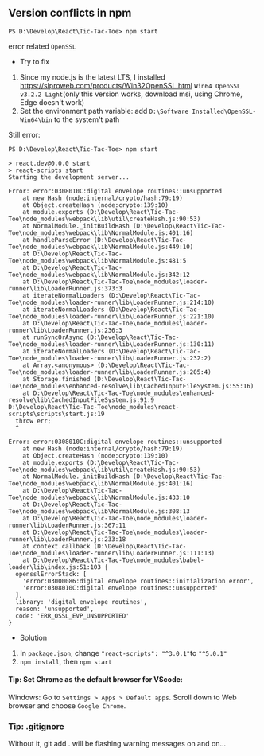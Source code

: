 ## Version conflicts in npm
`PS D:\Develop\React\Tic-Tac-Toe> npm start` 

error related `OpenSSL`

- Try to fix
1) Since my node.js is the latest LTS, I installed https://slproweb.com/products/Win32OpenSSL.html `Win64 OpenSSL v3.2.2 Light`(only this version works, download msi, using Chrome, Edge doesn't work) 
2) Set the environment path variable: add `D:\Software Installed\OpenSSL-Win64\bin` to the system't path

Still error:

```
PS D:\Develop\React\Tic-Tac-Toe> npm start

> react.dev@0.0.0 start
> react-scripts start
Starting the development server...

Error: error:0308010C:digital envelope routines::unsupported
    at new Hash (node:internal/crypto/hash:79:19)
    at Object.createHash (node:crypto:139:10)
    at module.exports (D:\Develop\React\Tic-Tac-Toe\node_modules\webpack\lib\util\createHash.js:90:53)
    at NormalModule._initBuildHash (D:\Develop\React\Tic-Tac-Toe\node_modules\webpack\lib\NormalModule.js:401:16)
    at handleParseError (D:\Develop\React\Tic-Tac-Toe\node_modules\webpack\lib\NormalModule.js:449:10)
    at D:\Develop\React\Tic-Tac-Toe\node_modules\webpack\lib\NormalModule.js:481:5
    at D:\Develop\React\Tic-Tac-Toe\node_modules\webpack\lib\NormalModule.js:342:12
    at D:\Develop\React\Tic-Tac-Toe\node_modules\loader-runner\lib\LoaderRunner.js:373:3
    at iterateNormalLoaders (D:\Develop\React\Tic-Tac-Toe\node_modules\loader-runner\lib\LoaderRunner.js:214:10)
    at iterateNormalLoaders (D:\Develop\React\Tic-Tac-Toe\node_modules\loader-runner\lib\LoaderRunner.js:221:10)
    at D:\Develop\React\Tic-Tac-Toe\node_modules\loader-runner\lib\LoaderRunner.js:236:3
    at runSyncOrAsync (D:\Develop\React\Tic-Tac-Toe\node_modules\loader-runner\lib\LoaderRunner.js:130:11)
    at iterateNormalLoaders (D:\Develop\React\Tic-Tac-Toe\node_modules\loader-runner\lib\LoaderRunner.js:232:2)
    at Array.<anonymous> (D:\Develop\React\Tic-Tac-Toe\node_modules\loader-runner\lib\LoaderRunner.js:205:4)
    at Storage.finished (D:\Develop\React\Tic-Tac-Toe\node_modules\enhanced-resolve\lib\CachedInputFileSystem.js:55:16)
    at D:\Develop\React\Tic-Tac-Toe\node_modules\enhanced-resolve\lib\CachedInputFileSystem.js:91:9
D:\Develop\React\Tic-Tac-Toe\node_modules\react-scripts\scripts\start.js:19
  throw err;
  ^

Error: error:0308010C:digital envelope routines::unsupported
    at new Hash (node:internal/crypto/hash:79:19)
    at Object.createHash (node:crypto:139:10)
    at module.exports (D:\Develop\React\Tic-Tac-Toe\node_modules\webpack\lib\util\createHash.js:90:53)
    at NormalModule._initBuildHash (D:\Develop\React\Tic-Tac-Toe\node_modules\webpack\lib\NormalModule.js:401:16)
    at D:\Develop\React\Tic-Tac-Toe\node_modules\webpack\lib\NormalModule.js:433:10
    at D:\Develop\React\Tic-Tac-Toe\node_modules\webpack\lib\NormalModule.js:308:13
    at D:\Develop\React\Tic-Tac-Toe\node_modules\loader-runner\lib\LoaderRunner.js:367:11
    at D:\Develop\React\Tic-Tac-Toe\node_modules\loader-runner\lib\LoaderRunner.js:233:18
    at context.callback (D:\Develop\React\Tic-Tac-Toe\node_modules\loader-runner\lib\LoaderRunner.js:111:13)
    at D:\Develop\React\Tic-Tac-Toe\node_modules\babel-loader\lib\index.js:51:103 {
  opensslErrorStack: [
    'error:03000086:digital envelope routines::initialization error',
    'error:0308010C:digital envelope routines::unsupported'
  ],
  library: 'digital envelope routines',
  reason: 'unsupported',
  code: 'ERR_OSSL_EVP_UNSUPPORTED'
}
```
- Solution
1) In `package.json`, change `"react-scripts": "^3.0.1"`to `"^5.0.1"`
2) `npm install`, then `npm start`

#### Tip: Set Chrome as the default browser for VScode:
Windows:
Go to `Settings > Apps > Default apps`.
Scroll down to Web browser and choose `Google Chrome`.
### Tip: .gitignore
Without it, git add . will be flashing warning messages on and on...